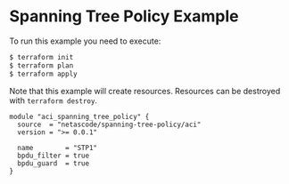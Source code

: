 <!-- BEGIN_TF_DOCS -->
# Spanning Tree Policy Example

To run this example you need to execute:

```bash
$ terraform init
$ terraform plan
$ terraform apply
```

Note that this example will create resources. Resources can be destroyed with `terraform destroy`.

```hcl
module "aci_spanning_tree_policy" {
  source  = "netascode/spanning-tree-policy/aci"
  version = ">= 0.0.1"

  name        = "STP1"
  bpdu_filter = true
  bpdu_guard  = true
}

```
<!-- END_TF_DOCS -->